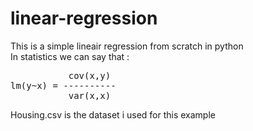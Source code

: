 ﻿# linear-regression
 
<div>This is a simple lineair regression from scratch in python </div>
<div>In statistics we can say that : <div> 
<pre>
           cov(x,y)
lm(y~x) = ---------- 
           var(x,x)
</pre>
<div>Housing.csv is the dataset i used for this example </div>
